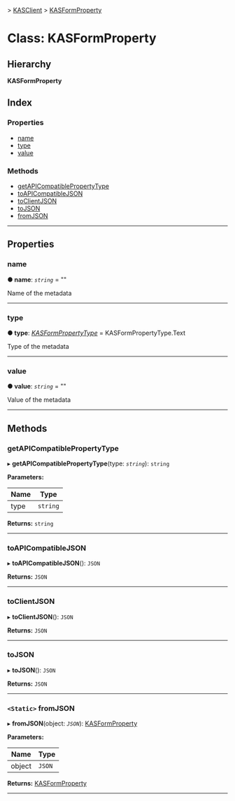 [](../README.md) > [KASClient](../modules/kasclient.md) > [KASFormProperty](../classes/kasclient.kasformproperty.md)

# Class: KASFormProperty

## Hierarchy

**KASFormProperty**

## Index

### Properties

* [name](kasclient.kasformproperty.md#name)
* [type](kasclient.kasformproperty.md#type)
* [value](kasclient.kasformproperty.md#value)


### Methods

* [getAPICompatiblePropertyType](kasclient.kasformproperty.md#getapicompatiblepropertytype)
* [toAPICompatibleJSON](kasclient.kasformproperty.md#toapicompatiblejson)
* [toClientJSON](kasclient.kasformproperty.md#toclientjson)
* [toJSON](kasclient.kasformproperty.md#tojson)
* [fromJSON](kasclient.kasformproperty.md#fromjson)



---

## Properties

<a id="name"></a>

###  name

**● name**: *`string`* = ""


Name of the metadata


___
<a id="type"></a>

###  type

**● type**: *[KASFormPropertyType](../enums/kasclient.kasformpropertytype.md)* =  KASFormPropertyType.Text


Type of the metadata


___
<a id="value"></a>

###  value

**● value**: *`string`* = ""


Value of the metadata


___

## Methods

<a id="getapicompatiblepropertytype"></a>

###  getAPICompatiblePropertyType

▸ **getAPICompatiblePropertyType**(type: *`string`*): `string`

**Parameters:**

| Name | Type |
| ------ | ------ |
| type | `string` |

**Returns:** `string`

___
<a id="toapicompatiblejson"></a>

###  toAPICompatibleJSON

▸ **toAPICompatibleJSON**(): `JSON`

**Returns:** `JSON`

___
<a id="toclientjson"></a>

###  toClientJSON

▸ **toClientJSON**(): `JSON`

**Returns:** `JSON`

___
<a id="tojson"></a>

###  toJSON

▸ **toJSON**(): `JSON`

**Returns:** `JSON`

___
<a id="fromjson"></a>

### `<Static>` fromJSON

▸ **fromJSON**(object: *`JSON`*): [KASFormProperty](kasclient.kasformproperty.md)

**Parameters:**

| Name | Type |
| ------ | ------ |
| object | `JSON` |

**Returns:** [KASFormProperty](kasclient.kasformproperty.md)

___

